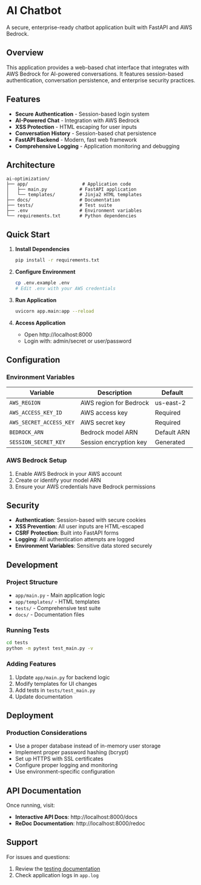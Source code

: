# AI Chatbot

A secure, enterprise-ready chatbot application built with FastAPI and AWS Bedrock.

## Overview

This application provides a web-based chat interface that integrates with AWS Bedrock for AI-powered conversations. It features session-based authentication, conversation persistence, and enterprise security practices.

## Features

- **Secure Authentication** - Session-based login system
- **AI-Powered Chat** - Integration with AWS Bedrock
- **XSS Protection** - HTML escaping for user inputs
- **Conversation History** - Session-based chat persistence
- **FastAPI Backend** - Modern, fast web framework
- **Comprehensive Logging** - Application monitoring and debugging

## Architecture

```
ai-optimization/
├── app/                    # Application code
│   ├── main.py            # FastAPI application
│   └── templates/         # Jinja2 HTML templates
├── docs/                  # Documentation
├── tests/                 # Test suite
├── .env                   # Environment variables
└── requirements.txt       # Python dependencies
```

## Quick Start

1. **Install Dependencies**
   ```bash
   pip install -r requirements.txt
   ```

2. **Configure Environment**
   ```bash
   cp .env.example .env
   # Edit .env with your AWS credentials
   ```

3. **Run Application**
   ```bash
   uvicorn app.main:app --reload
   ```

4. **Access Application**
   - Open http://localhost:8000
   - Login with: admin/secret or user/password

## Configuration

### Environment Variables

| Variable                | Description            | Default     |
| ----------------------- | ---------------------- | ----------- |
| `AWS_REGION`            | AWS region for Bedrock | us-east-2   |
| `AWS_ACCESS_KEY_ID`     | AWS access key         | Required    |
| `AWS_SECRET_ACCESS_KEY` | AWS secret key         | Required    |
| `BEDROCK_ARN`           | Bedrock model ARN      | Default ARN |
| `SESSION_SECRET_KEY`    | Session encryption key | Generated   |

### AWS Bedrock Setup

1. Enable AWS Bedrock in your AWS account
2. Create or identify your model ARN
3. Ensure your AWS credentials have Bedrock permissions

## Security

- **Authentication**: Session-based with secure cookies
- **XSS Prevention**: All user inputs are HTML-escaped
- **CSRF Protection**: Built into FastAPI forms
- **Logging**: All authentication attempts are logged
- **Environment Variables**: Sensitive data stored securely

## Development

### Project Structure
- `app/main.py` - Main application logic
- `app/templates/` - HTML templates
- `tests/` - Comprehensive test suite
- `docs/` - Documentation files

### Running Tests
```bash
cd tests
python -m pytest test_main.py -v
```

### Adding Features
1. Update `app/main.py` for backend logic
2. Modify templates for UI changes
3. Add tests in `tests/test_main.py`
4. Update documentation

## Deployment

### Production Considerations
- Use a proper database instead of in-memory user storage
- Implement proper password hashing (bcrypt)
- Set up HTTPS with SSL certificates
- Configure proper logging and monitoring
- Use environment-specific configuration

## API Documentation

Once running, visit:
- **Interactive API Docs**: http://localhost:8000/docs
- **ReDoc Documentation**: http://localhost:8000/redoc

## Support

For issues and questions:
1. Review the [testing documentation](testing.md)
2. Check application logs in `app.log`
